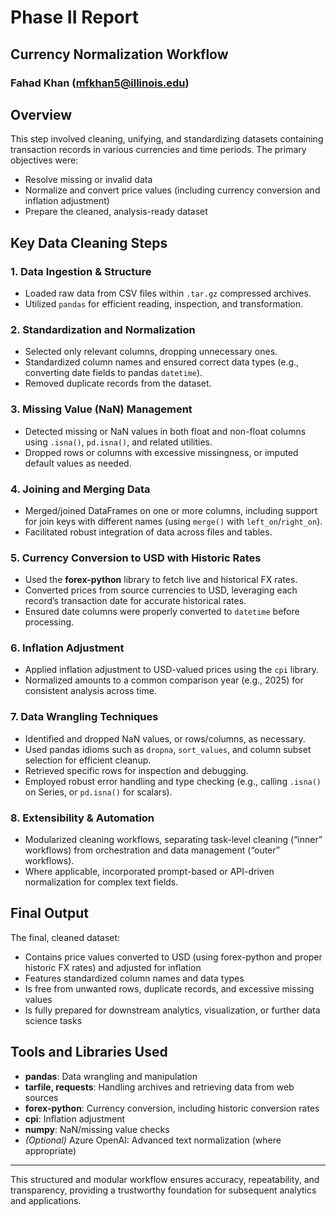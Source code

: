 # Phase II Report

## Currency Normalization Workflow

### Fahad Khan (mfkhan5@illinois.edu)

## Overview

This step involved cleaning, unifying, and standardizing datasets containing transaction records in various currencies and time periods. The primary objectives were:

- Resolve missing or invalid data
- Normalize and convert price values (including currency conversion and inflation adjustment)
- Prepare the cleaned, analysis-ready dataset

## Key Data Cleaning Steps

### 1. Data Ingestion & Structure

- Loaded raw data from CSV files within `.tar.gz` compressed archives.
- Utilized `pandas` for efficient reading, inspection, and transformation.

### 2. Standardization and Normalization

- Selected only relevant columns, dropping unnecessary ones.
- Standardized column names and ensured correct data types (e.g., converting date fields to pandas `datetime`).
- Removed duplicate records from the dataset.

### 3. Missing Value (NaN) Management

- Detected missing or NaN values in both float and non-float columns using `.isna()`, `pd.isna()`, and related utilities.
- Dropped rows or columns with excessive missingness, or imputed default values as needed.

### 4. Joining and Merging Data

- Merged/joined DataFrames on one or more columns, including support for join keys with different names (using `merge()` with `left_on`/`right_on`).
- Facilitated robust integration of data across files and tables.

### 5. Currency Conversion to USD with Historic Rates

- Used the **forex-python** library to fetch live and historical FX rates.
- Converted prices from source currencies to USD, leveraging each record’s transaction date for accurate historical rates.
- Ensured date columns were properly converted to `datetime` before processing.

### 6. Inflation Adjustment

- Applied inflation adjustment to USD-valued prices using the `cpi` library.
- Normalized amounts to a common comparison year (e.g., 2025) for consistent analysis across time.

### 7. Data Wrangling Techniques

- Identified and dropped NaN values, or rows/columns, as necessary.
- Used pandas idioms such as `dropna`, `sort_values`, and column subset selection for efficient cleanup.
- Retrieved specific rows for inspection and debugging.
- Employed robust error handling and type checking (e.g., calling `.isna()` on Series, or `pd.isna()` for scalars).

### 8. Extensibility & Automation

- Modularized cleaning workflows, separating task-level cleaning (“inner” workflows) from orchestration and data management (“outer” workflows).
- Where applicable, incorporated prompt-based or API-driven normalization for complex text fields.

## Final Output

The final, cleaned dataset:

- Contains price values converted to USD (using forex-python and proper historic FX rates) and adjusted for inflation
- Features standardized column names and data types
- Is free from unwanted rows, duplicate records, and excessive missing values
- Is fully prepared for downstream analytics, visualization, or further data science tasks

## Tools and Libraries Used

- **pandas**: Data wrangling and manipulation
- **tarfile, requests**: Handling archives and retrieving data from web sources
- **forex-python**: Currency conversion, including historic conversion rates
- **cpi**: Inflation adjustment
- **numpy**: NaN/missing value checks
- *(Optional)* Azure OpenAI: Advanced text normalization (where appropriate)

---

This structured and modular workflow ensures accuracy, repeatability, and transparency, providing a trustworthy foundation for subsequent analytics and applications.
